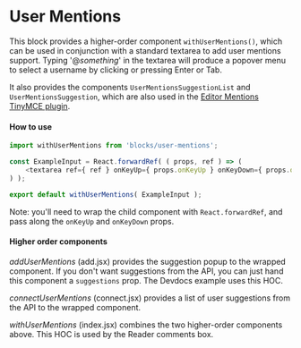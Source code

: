User Mentions
=============

This block provides a higher-order component `withUserMentions()`, which can be used in conjunction with a standard textarea to add user mentions support. Typing '@*something*' in the textarea will produce a popover menu to select a username by clicking or pressing Enter or Tab.

It also provides the components `UserMentionsSuggestionList` and `UserMentionsSuggestion`, which are also used in the
[Editor Mentions TinyMCE plugin](https://github.com/Automattic/wp-calypso/tree/master/client/components/tinymce/plugins/mentions).

#### How to use

```js
import withUserMentions from 'blocks/user-mentions';

const ExampleInput = React.forwardRef( ( props, ref ) => (
	<textarea ref={ ref } onKeyUp={ props.onKeyUp } onKeyDown={ props.onKeyDown } />
) );

export default withUserMentions( ExampleInput );

```

Note: you'll need to wrap the child component with `React.forwardRef`, and pass along the `onKeyUp` and `onKeyDown` props.

#### Higher order components

*addUserMentions* (add.jsx) provides the suggestion popup to the wrapped component. If you don't want suggestions from the API, you can just hand this component a `suggestions` prop. The Devdocs example uses this HOC.

*connectUserMentions* (connect.jsx) provides a list of user suggestions from the API to the wrapped component.

*withUserMentions* (index.jsx) combines the two higher-order components above. This HOC is used by the Reader comments box.
